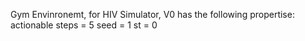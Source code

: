Gym Envinronemt, for HIV Simulator,
V0 has the following propertise:
    actionable steps = 5
    seed = 1
    st = 0

